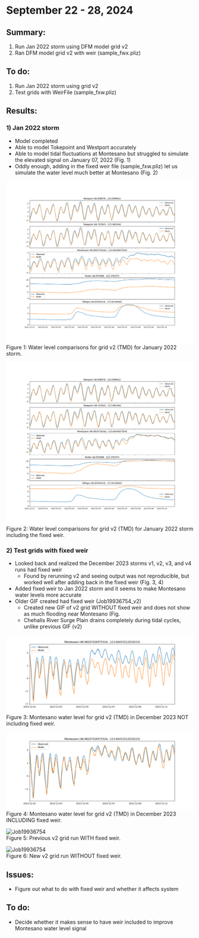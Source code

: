 # September 22 - 28, 2024

## Summary:
1) Run Jan 2022 storm using DFM model grid v2
2) Ran DFM model grid v2 with weir (sample_fwx.pliz)

## To do:
1) Run Jan 2022 storm using grid v2
2) Test grids with WeirFile (sample_fxw.pliz)

## Results:
### 1) Jan 2022 storm
- Model completed
- Able to model Tokepoint and Westport accurately
- Able to model tidal fluctuations at Montesano but struggled to simulate the elevated signal on January 07, 2022 (Fig. 1)
- Oddly enough, adding in the fixed weir file (sample_fxw.pliz) let us simulate the water level much better at Montesano (Fig. 2)

![Job20962640](../Figures/092424meeting/Job20962640_TMDv2_waterlevels.png)<br>
Figure 1: Water level comparisons for grid v2 (TMD) for January 2022 storm.<br>

![Job20973976](../Figures/092424meeting/Job20973976_TMDv2_waterlevels_fixedweir.png)<br>
Figure 2: Water level comparisons for grid v2 (TMD) for January 2022 storm including the fixed weir.<br>

### 2) Test grids with fixed weir
- Looked back and realized the December 2023 storms v1, v2, v3, and v4 runs had fixed weir
	- Found by rerunning v2 and seeing output was not reproducible, but worked well after adding back in the fixed weir (Fig. 3, 4)
- Added fixed weir to Jan 2022 storm and it seems to make Montesano water levels more accurate
- Older GIF created had fixed weir (Job19936754_v2)
	- Created new GIF of v2 grid WITHOUT fixed weir and does not show as much flooding near Montesano (Fig. 
	- Chehalis River Surge Plain drains completely during tidal cycles, unlike previous GIF (v2)

![Job20964694](../Figures/092424meeting/Job20964694_TMDv2_montesano_wl.png)<br>
Figure 3: Montesano water level for grid v2 (TMD) in December 2023 NOT including fixed weir.<br>

![Job20969054](../Figures/092424meeting/Job20969054_TMDv2_montesano_wl_fixedweir.png)<br>
Figure 4: Montesano water level for grid v2 (TMD) in December 2023 INCLUDING fixed weir.<br>

![Job19936754](../Figures/092424meeting/Job19936754_TMDv2_waterlevels_fixedweir.gif)<br>
Figure 5: Previous v2 grid run WITH fixed weir.<br>

![Job19936754](../Figures/092424meeting/Job20964694_TMDv2_waterlevels.gif)<br>
Figure 6: New v2 grid run WITHOUT fixed weir.<br>


## Issues:
- Figure out what to do with fixed weir and whether it affects system

## To do:
- Decide whether it makes sense to have weir included to improve Montesano water level signal




 
